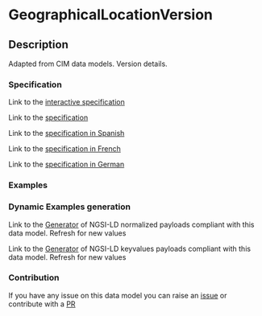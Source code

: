 # GeographicalLocationVersion

## Description 

Adapted from CIM data models. Version details.
### Specification

Link to the [interactive specification](https://swagger.lab.fiware.org/?url=https://smart-data-models.github.io/dataModel.EnergyCIM/GeographicalLocationVersion/swagger.yaml)

Link to the [specification](https://smart-data-models.github.io/dataModel.EnergyCIM/GeographicalLocationVersion/doc/spec.md)

Link to the [specification in Spanish](https://smart-data-models.github.io/dataModel.EnergyCIM/GeographicalLocationVersion/doc/spec_ES.md)

Link to the [specification in French](https://smart-data-models.github.io/dataModel.EnergyCIM/GeographicalLocationVersion/doc/spec_FR.md)

Link to the [specification in German](https://smart-data-models.github.io/dataModel.EnergyCIM/GeographicalLocationVersion/doc/spec_DE.md)
### Examples
### Dynamic Examples generation

Link to the [Generator](https://smartdatamodels.org/extra/ngsi-ld_generator_v0.92.php?schemaUrl=https://raw.githubusercontent.com/smart-data-models/dataModel.EnergyCIM/master/GeographicalLocationVersion/schema.json&email=info@smartdatamodels.org) of NGSI-LD normalized payloads compliant with this data model. Refresh for new values

Link to the [Generator](https://smartdatamodels.org/extra/ngsi-ld_generator_keyvalues_v0.92.php?schemaUrl=https://raw.githubusercontent.com/smart-data-models/dataModel.EnergyCIM/master/GeographicalLocationVersion/schema.json&email=info@smartdatamodels.org) of NGSI-LD keyvalues payloads compliant with this data model. Refresh for new values
### Contribution

 If you have any issue on this data model you can raise an [issue](https://github.com/smart-data-models/dataModel.EnergyCIM/issues)  or contribute with a [PR](https://github.com/smart-data-models/dataModel.EnergyCIM/pulls)